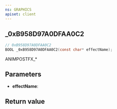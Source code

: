 ```yaml
---
ns: GRAPHICS
apiset: client
---
```

## _0xB958D97A0DFAA0C2

```c
// 0xB958D97A0DFAA0C2
BOOL _0xB958D97A0DFAA0C2(const char* effectName);
```

ANIMPOSTFX_*

## Parameters
* **effectName**:

## Return value

